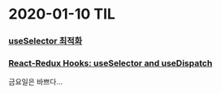 2020-01-10 TIL
==============

### [useSelector 최적화](https://react.vlpt.us/redux/08-optimize-useSelector.html)

### [React-Redux Hooks: useSelector and useDispatch](https://levelup.gitconnected.com/react-redux-hooks-useselector-and-usedispatch-f7d8c7f75cdd)

금요일은 바쁘다...
